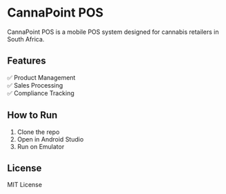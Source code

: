 # CannaPoint POS

CannaPoint POS is a mobile POS system designed for cannabis retailers in South Africa.

## Features
✅ Product Management  
✅ Sales Processing  
✅ Compliance Tracking  

## How to Run
1. Clone the repo  
2. Open in Android Studio  
3. Run on Emulator  

## License
MIT License